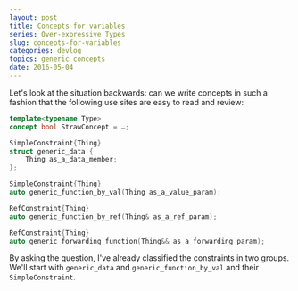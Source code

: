 ```yaml
---
layout: post
title: Concepts for variables
series: Over-expressive Types
slug: concepts-for-variables
categories: devlog
topics: generic concepts
date: 2016-05-04
---
```


Let's look at the situation backwards: can we write concepts in such a fashion that the following
use sites are easy to read and review:

```cpp
template<typename Type>
concept bool StrawConcept = …;

SimpleConstraint{Thing}
struct generic_data {
    Thing as_a_data_member;
};

SimpleConstraint{Thing}
auto generic_function_by_val(Thing as_a_value_param);

RefConstraint{Thing}
auto generic_function_by_ref(Thing& as_a_ref_param);

RefConstraint{Thing}
auto generic_forwarding_function(Thing&& as_a_forwarding_param);
```

By asking the question, I've already classified the constraints in two groups. We'll start with
`generic_data` and `generic_function_by_val` and their `SimpleConstraint`.
